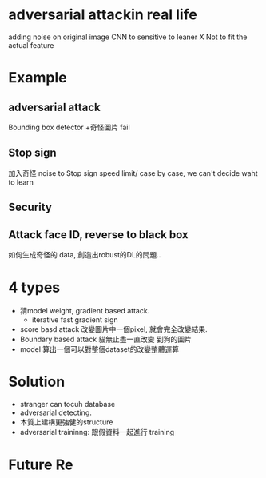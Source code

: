 # adversarial attackin real life
adding noise on original image
CNN to sensitive to leaner X 
Not to fit the actual feature
# Example
## adversarial attack
Bounding box detector
+奇怪圖片 fail 
## Stop sign 
加入奇怪 noise to Stop sign
speed limit/ case by case, we can't decide waht to learn
## Security
Attack face ID, reverse to black box
-----------

如何生成奇怪的 data, 創造出robust的DL的問題..
# 4 types
- 猜model weight, gradient based attack.  
	- iterative fast gradient sign
- score basd attack
  改變圖片中一個pixel, 就會完全改變結果. 
- Boundary based attack
   貓無止盡一直改變 到狗的圖片
 - model 算出一個可以對整個dataset的改變整體運算

# Solution
- stranger can tocuh database
- adversarial detecting. 
- 本質上建構更強健的structure
- adversarial traininng: 跟假資料一起進行 training
# Future Re

<!--stackedit_data:
eyJoaXN0b3J5IjpbLTE2MDQ1NjIyNl19
-->